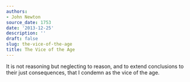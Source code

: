 ```yaml
---
authors:
- John Newton
source_date: 1753
date: '2013-12-25'
description: ''
draft: false
slug: the-vice-of-the-age
title: The Vice of the Age
---
```

It is not reasoning but neglecting to reason, and to extend conclusions to their just consequences, that I condemn as the vice of the age.



